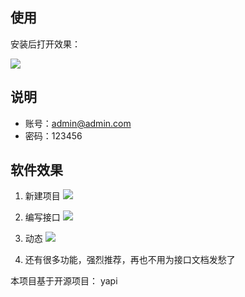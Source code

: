 ## 使用

安装后打开效果：

![](https://i.loli.net/2020/01/18/W7aPjqdi8TZ1LJA.png)

## 说明
- 账号：admin@admin.com
- 密码：123456

## 软件效果

1. 新建项目
![](https://i.loli.net/2020/01/18/XPr7LyFV3kQT59h.png)

2. 编写接口
![](https://i.loli.net/2020/01/18/uK4Rh6bapQOBDrW.png)

3. 动态
![](https://i.loli.net/2020/01/18/K9zEvRQNq7V5GI2.png)

4. 还有很多功能，强烈推荐，再也不用为接口文档发愁了

本项目基于开源项目： yapi
    





